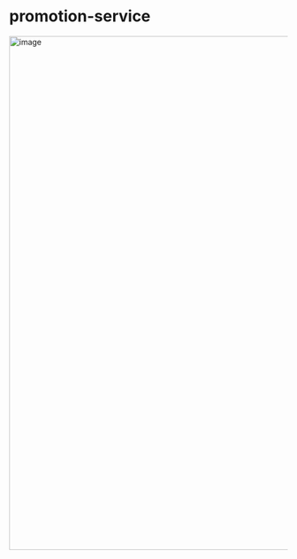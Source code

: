 # promotion-service

<img width="928" alt="image" src="https://github.com/user-attachments/assets/1e8fc11c-50a8-4d10-9983-6c3cd30e2f17">
